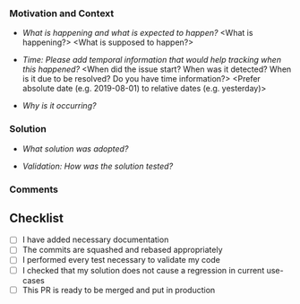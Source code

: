 ### Motivation and Context

- *What is happening and what is expected to happen?*
<What is happening?>
<What is supposed to happen?>

- *Time: Please add temporal information that would help tracking when this happened?*
<When did the issue start? When was it detected? When is it due to be resolved? Do you have time information?>
<Prefer absolute date (e.g. 2019-08-01) to relative dates (e.g. yesterday)>

- *Why is it occurring?*
<preliminary analysis if any>

### Solution

- *What solution was adopted?*
<type here>

- *Validation: How was the solution tested?*
<type here>

### Comments

<type here>

## Checklist

- [ ] I have added necessary documentation
- [ ] The commits are squashed and rebased appropriately
- [ ] I performed every test necessary to validate my code
- [ ] I checked that my solution does not cause a regression in current use-cases
- [ ] This PR is ready to be merged and put in production

